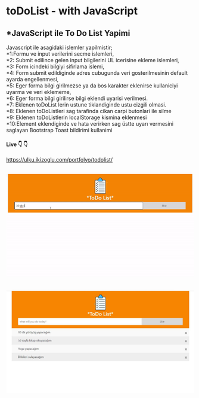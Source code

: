 # toDoList - with JavaScript 
 *JavaScript ile To Do List Yapimi   
 ---  
 Javascript ile asagidaki islemler yapilmistir;  
*1:Formu ve input verilerini secme islemleri,  
*2: Submit edilince gelen input bilgilerini UL icerisine ekleme islemleri,  
*3: Form icindeki bilgiyi sifirlama islemi,  
*4: Form submit edildiginde adres cubugunda veri gosterilmesinin default ayarda engellenmesi,  
*5: Eger forma bilgi girilmezse ya da bos karakter eklenirse kullaniciyi uyarma ve veri eklememe,  
*6: Eger forma bilgi girilirse bilgi eklendi uyarisi verilmesi.  
*7: Eklenen toDoList lerin ustune tiklandiginde ustu cizgili olmasi.  
*8: Eklenen toDoListleri sag tarafinda cikan carpi butonlari ile silme  
*9: Eklenen toDoListlerin localStorage kismina eklenmesi  
*10:Element eklendiginde ve hata verirken sag üstte uyarı vermesini saglayan Bootstrap Toast bildirimi
kullanimi  


#### Live :point_down: :point_down: 
https://ulku.ikizoglu.com/portfolyo/todolist/


![](https://github.com/ulkuhos/toDoList-javascript/blob/main/img/todolist.gif)
---
![](https://github.com/ulkuhos/toDoList-javascript/blob/main/img/todoprojectimg.jpg)
---
